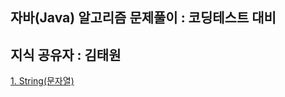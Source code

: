 ## 자바(Java) 알고리즘 문제풀이 : 코딩테스트 대비
## 지식 공유자 : 김태원

[1. String(문자열)](https://github.com/Hooneats/TIL/blob/main/%EC%9D%B8%ED%94%84%EB%9F%B0_%EC%9E%90%EB%B0%94(Java)_%EC%95%8C%EA%B3%A0%EB%A6%AC%EC%A6%98_%EB%AC%B8%EC%A0%9C%ED%92%80%EC%9D%B4_%EC%BD%94%EB%94%A9%ED%85%8C%EC%8A%A4%ED%8A%B8_%EB%8C%80%EB%B9%84/1_%EB%AC%B8%EC%9E%90%EC%97%B4/index.md)

